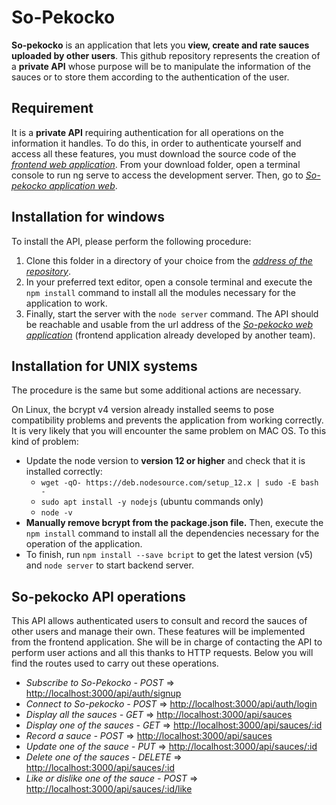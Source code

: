 # So-Pekocko

**So-pekocko** is an application that lets you **view, create and rate sauces uploaded by other users**. This github repository represents the creation of a **private API** whose purpose will be to manipulate the information of the sauces or to store them according to the authentication of the user.

## Requirement

It is a **private API** requiring authentication for all operations on the information it handles. To do this, in order to authenticate yourself and access all these features, you must download the source code of the *[frontend web application](https://github.com/OpenClassrooms-Student-Center/dwj-projet6.git)*.
From your download folder, open a terminal console to run ng serve to access the development server. Then, go to *[So-pekocko application web](http://localhost:4200/)*.

## Installation for windows

To install the API, please perform the following procedure:
1. Clone this folder in a directory of your choice from the *[address of the repository](https://github.com/Jonathan-admin/So-Pekocko.git)*.
2. In your preferred text editor, open a console terminal and execute the `npm install` command to install all the modules necessary for the application to work.
3. Finally, start the server with the `node server` command. The API should be reachable and usable from the url address of the *[So-pekocko web application](http://localhost:4200/)* (frontend application already developed by another team).


## Installation for UNIX systems

The procedure is the same but some additional actions are necessary.

On Linux, the bcrypt v4 version already installed seems to pose compatibility problems and prevents the application from working correctly. It is very likely that you will encounter the same problem on MAC OS.
To this kind of problem:
* Update the node version to **version 12 or higher** and check that it is installed correctly: 
  * `wget -qO- https://deb.nodesource.com/setup_12.x | sudo -E bash -`
  * `sudo apt install -y nodejs`            (ubuntu commands only)
  * `node -v`
* **Manually remove bcrypt from the package.json file.** Then, execute the `npm install` command to install all the dependencies necessary for the operation of the application.
* To finish, run `npm install --save bcript` to get the latest version (v5) and `node server` to start backend server.
  
## So-pekocko API operations

This API allows authenticated users to consult and record the sauces of other users and manage their own. These features will be implemented from the frontend application. She will be in charge of contacting the API to perform user actions and all this thanks to HTTP requests. Below you will find the routes used to carry out these operations.
* *Subscribe to So-Pekocko - POST* => [http://localhost:3000/api/auth/signup](http://localhost:3000/api/auth/signup)
* *Connect to So-pekocko - POST* => [http://localhost:3000/api/auth/login](http://localhost:3000/api/auth/login)
* *Display all the sauces - GET* => [http://localhost:3000/api/sauces](http://localhost:3000/api/sauces)
* *Display one of the sauces - GET* => [http://localhost:3000/api/sauces/:id](http://localhost:3000/api/sauces/:id)
* *Record a sauce - POST* => [http://localhost:3000/api/sauces](http://localhost:3000/api/sauces)
* *Update one of the sauce - PUT* => [http://localhost:3000/api/sauces/:id](http://localhost:3000/api/sauces/:id)
* *Delete one of the sauces - DELETE* => [http://localhost:3000/api/sauces/:id](http://localhost:3000/api/sauces/:id)
* *Like or dislike one of the sauce - POST* => [http://localhost:3000/api/sauces/:id/like](http://localhost:3000/api/sauces/:id/like)
